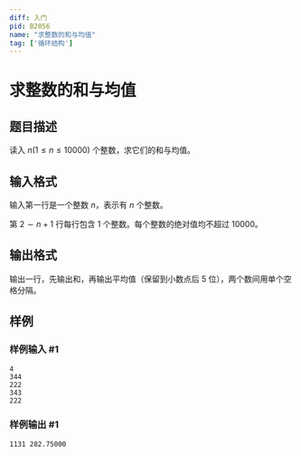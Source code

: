 ```yaml
---
diff: 入门
pid: B2056
name: "求整数的和与均值"
tag: ['循环结构']
---
```

# 求整数的和与均值
## 题目描述

读入 $n(1 \le n \le 10000)$ 个整数，求它们的和与均值。
## 输入格式

输入第一行是一个整数 $n$，表示有 $n$ 个整数。

第 $2 \sim n+1$ 行每行包含 $1$ 个整数。每个整数的绝对值均不超过 $10000$。
## 输出格式

输出一行，先输出和，再输出平均值（保留到小数点后 $5$ 位），两个数间用单个空格分隔。
## 样例

### 样例输入 #1
```
4
344
222
343
222

```
### 样例输出 #1
```
1131 282.75000
```
